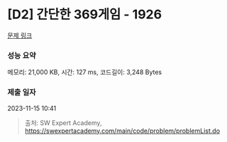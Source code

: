 # [D2] 간단한 369게임 - 1926 

[문제 링크](https://swexpertacademy.com/main/code/problem/problemDetail.do?contestProbId=AV5PTeo6AHUDFAUq) 

### 성능 요약

메모리: 21,000 KB, 시간: 127 ms, 코드길이: 3,248 Bytes

### 제출 일자

2023-11-15 10:41



> 출처: SW Expert Academy, https://swexpertacademy.com/main/code/problem/problemList.do